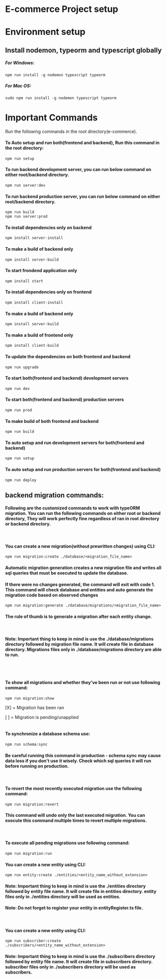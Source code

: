 # E-commerce Project setup

# Environment setup
## Install nodemon, typeorm and typescript globally
##### For Windows:
    npm run install -g nodemon typescript typeorm
    
##### For Mac OS:
    sudo npm run install -g nodemon typescript typeorm

# Important Commands
Run the following commands in the root directory(e-commerce).

#### To Auto setup and run both(frontend and backend), Run this command in the root directory:
    npm run setup
#### To run backend development server, you can run below command on either root/backend directory.
    npm run server:dev
#### To run backend production server, you can run below command on either root/backend directory.
    npm run build
    npm run server:prod
#### To install dependencies only on backend
    npm install server-install
#### To make a build of backend only
    npm install server-build
#### To start frondend application only
    npm install start
#### To install dependencies only on frontend
    npm install client-install
#### To make a build of backend only
    npm install server-build
#### To make a build of frontend only
    npm install client-build
#### To update the dependencies on both frontend and backend
    npm run upgrade
#### To start both(frontend and backend) development servers
    npm run dev
#### To start both(frontend and backend) production servers
    npm run prod
#### To make build of both frontend and backend
    npm run build
#### To auto setup and run development servers for both(frontend and backend)
    npm run setup
#### To auto setup and run production servers for both(frontend and backend)
    npm run deploy


## backend migration commands:
#### Following are the customized commands to work with typeORM migration. You can run the following commands on either root or backend directory, They will work perfectly fine regardless of ran in root directory or backend directory.
<br>

#### You can create a new migration(without prewritten changes) using CLI:
    npm run migration:create ./database/<migration_file_name>
#### Automatic migration generation creates a new migration file and writes all sql queries that must be executed to update the database. 
#### If there were no changes generated, the command will exit with code 1. This command will check database and entities and auto generate the migration code based on observed changes
    npm run migration:generate ./database/migrations/<migration_file_name>
#### The rule of thumb is to generate a migration after each entity change.
<br>

#### <b>Note: Important thing to keep in mind is use the ./database/migrations directory followed by migration file name. It will create file in database directory. Migrations files only in ./database/migrations directory are able to run.</b>
<br><br>

#### To show all migrations and whether they've been run or not use following command: 
    npm run migration:show
[X] = Migration has been ran

[ ] = Migration is pending/unapplied
<br><br>

#### To synchronize a database schema use:
    npm run schema:sync
#### Be careful running this command in production - schema sync may cause data loss if you don't use it wisely. Check which sql queries it will run before running on production.
<br>

#### To revert the most recently executed migration use the following command:
    npm run migration:revert
#### This command will undo only the last executed migration. You can execute this command multiple times to revert multiple migrations.
<br>

#### To execute all pending migrations use following command:
    npm run migration:run
#### You can create a new entity using CLI:
    npm run entity:create ./entities/<entity_name_without_extension>
#### Note: Important thing to keep in mind is use the ./entities directory followed by entity file name. It will create file in entities directory. entity files only in ./entities directory will be used as entities.
#### <b>Note: Do not forget to register your entity in entityRegister.ts file.</b>
<br>

#### You can create a new entity using CLI:
    npm run subscriber:create ./subscribers/<entity_name_without_extension>
#### Note: Important thing to keep in mind is use the ./subscribers directory followed by entity file name. It will create file in subscribers directory. subscriber files only in ./subscribers directory will be used as subscribers.